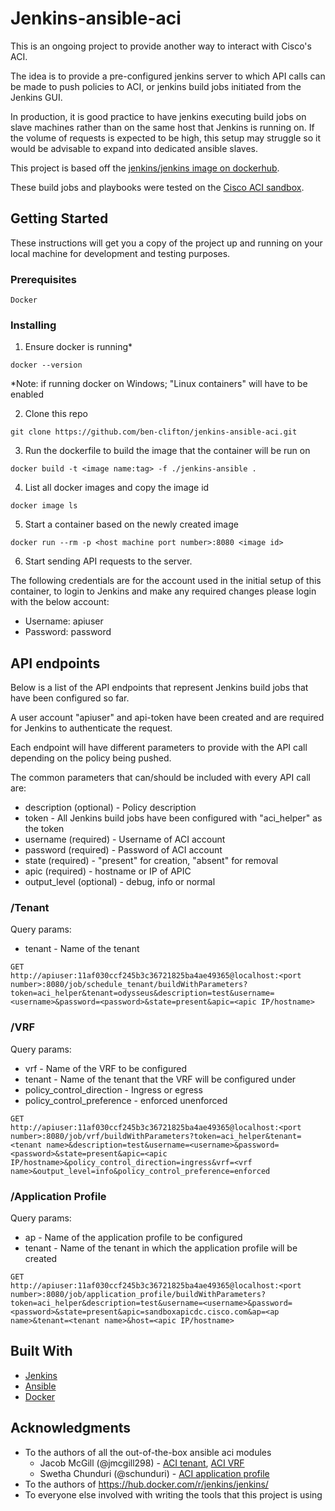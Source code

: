 # Jenkins-ansible-aci
This is an ongoing project to provide another way to interact with Cisco's ACI.

The idea is to provide a pre-configured jenkins server to which API calls can be made to push policies to ACI, or jenkins build jobs initiated from the Jenkins GUI.

In production, it is good practice to have jenkins executing build jobs on slave machines rather than on the same host that Jenkins is running on. If the volume of requests is expected to be high, this setup may struggle so it would be advisable to expand into dedicated ansible slaves. 

This project is based off the [jenkins/jenkins image on dockerhub](https://hub.docker.com/r/jenkins/jenkins/).

These build jobs and playbooks were tested on the [Cisco ACI sandbox](https://sandboxapicdc.cisco.com).

## Getting Started

These instructions will get you a copy of the project up and running on your local machine for development and testing purposes.

### Prerequisites

```
Docker
```

### Installing

1. Ensure docker is running*
```
docker --version
```
*Note: if running docker on Windows; "Linux containers" will have to be enabled

2. Clone this repo
```
git clone https://github.com/ben-clifton/jenkins-ansible-aci.git
```

3. Run the dockerfile to build the image that the container will be run on
```
docker build -t <image name:tag> -f ./jenkins-ansible .
```

4. List all docker images and copy the image id
```
docker image ls
```

5. Start a container based on the newly created image
```
docker run --rm -p <host machine port number>:8080 <image id>
```

6. Start sending API requests to the server.

The following credentials are for the account used in the initial setup of this container, to login to Jenkins and make any required changes please login with the below account:
 * Username: apiuser
 * Password: password

## API endpoints
Below is a list of the API endpoints that represent Jenkins build jobs that have been configured so far.

A user account "apiuser" and api-token have been created and are required for Jenkins to authenticate the request.

Each endpoint will have different parameters to provide with the API call depending on the policy being pushed.

The common parameters that can/should be included with every API call are:
* description (optional) - Policy description
* token - All Jenkins build jobs have been configured with "aci_helper" as the token
* username (required) - Username of ACI account 
* password (required) - Password of ACI account
* state (required) - "present" for creation, "absent" for removal
* apic (required) - hostname or IP of APIC
* output_level (optional) - debug, info or normal

### /Tenant
Query params:
* tenant - Name of the tenant
```
GET
http://apiuser:11af030ccf245b3c36721825ba4ae49365@localhost:<port number>:8080/job/schedule_tenant/buildWithParameters?token=aci_helper&tenant=odysseus&description=test&username=<username>&password=<password>&state=present&apic=<apic IP/hostname>
```
### /VRF
Query params:
* vrf - Name of the VRF to be configured
* tenant - Name of the tenant that the VRF will be configured under
* policy_control_direction - Ingress or egress
* policy_control_preference - enforced unenforced
```
GET
http://apiuser:11af030ccf245b3c36721825ba4ae49365@localhost:<port number>:8080/job/vrf/buildWithParameters?token=aci_helper&tenant=<tenant name>&description=test&username=<username>&password=<password>&state=present&apic=<apic IP/hostname>&policy_control_direction=ingress&vrf=<vrf name>&output_level=info&policy_control_preference=enforced
```
### /Application Profile
Query params:
* ap - Name of the application profile to be configured
* tenant - Name of the tenant in which the application profile will be created
```
GET
http://apiuser:11af030ccf245b3c36721825ba4ae49365@localhost:<port number>:8080/job/application_profile/buildWithParameters?token=aci_helper&description=test&username=<username>&password=<password>&state=present&apic=sandboxapicdc.cisco.com&ap=<ap name>&tenant=<tenant name>&host=<apic IP/hostname>
```

## Built With

* [Jenkins](https://jenkins.io/doc/)
* [Ansible](https://docs.ansible.com/ansible/latest/index.html) 
* [Docker](https://docs.docker.com/)

## Acknowledgments

* To the authors of all the out-of-the-box ansible aci modules
  * Jacob McGill (@jmcgill298) - [ACI tenant](https://docs.ansible.com/ansible/latest/modules/aci_tenant_module.html#aci-tenant-module), [ACI VRF](https://docs.ansible.com/ansible/latest/modules/aci_vrf_module.html#aci-vrf-module)
  * Swetha Chunduri (@schunduri) - [ACI application profile](https://docs.ansible.com/ansible/latest/modules/aci_ap_module.html#aci-ap-module)
* To the authors of https://hub.docker.com/r/jenkins/jenkins/
* To everyone else involved with writing the tools that this project is using

